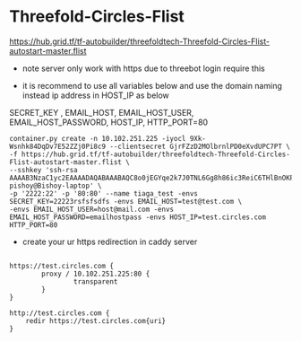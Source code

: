 # Threefold-Circles-Flist

https://hub.grid.tf/tf-autobuilder/threefoldtech-Threefold-Circles-Flist-autostart-master.flist


- note server only work with https due to threebot login require this 

- it is recommend to use all variables below and use the domain naming instead ip address in HOST_IP as below 

SECRET_KEY , EMAIL_HOST, EMAIL_HOST_USER, EMAIL_HOST_PASSWORD, HOST_IP, HTTP_PORT=80

```
container.py create -n 10.102.251.225 -iyocl 9Xk-Wsnhk84DqDv7E52ZZj0Pi8c9 --clientsecret GjrFZzD2MOlbrnlPD0eXvdUPC7PT \ 
-f https://hub.grid.tf/tf-autobuilder/threefoldtech-Threefold-Circles-Flist-autostart-master.flist \ 
--sshkey 'ssh-rsa  AAAAB3NzaC1yc2EAAAADAQABAAABAQC8o0jEGYqe2k7J0TNL6Gg8h86ic3ReiC6THlBnOKPDiKProj/4uMTmi1Qf5OcLIdeHgcP+zy+ZL4kpP7N6VTALRPiTn6Lty6ZP+5mQocaJYosoGLzB6+lx1NW/zXtscv4V3goULiDEx9SBzSuD8wS0k00iHcRjmuFUIfERyYR8mjmWC/sRf1Y7qk9kQjFOLW5Sw0+RLrxr4l2ur/n8bDVgGVpzWypKIsqRU6Rf1HdXWmdAMCucPAkxR5WNies5QFOkyllxI6Fq+G9M0Uf+EubpfpC1oOMWjNFy781M4KZF+FXODcBlwevfvk0HH/5mTHOymIfwVV8vjRzycxjuQib3 pishoy@Bishoy-laptop' \ 
-p '2222:22' -p '80:80' --name tiaga_test -envs SECRET_KEY=22223rsfsfsdfs -envs EMAIL_HOST=test@test.com \ 
-envs EMAIL_HOST_USER=host@mail.com -envs EMAIL_HOST_PASSWORD=emailhostpass -envs HOST_IP=test.circles.com HTTP_PORT=80

```

- create your ur https redirection in caddy server 

```

https://test.circles.com {
        proxy / 10.102.251.225:80 {
                transparent
        }
}

http://test.circles.com {
    redir https://test.circles.com{uri}
}

```